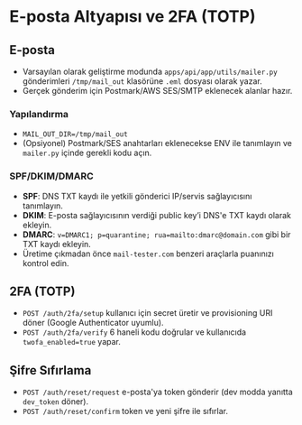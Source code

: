 
# E-posta Altyapısı ve 2FA (TOTP)

## E-posta
- Varsayılan olarak geliştirme modunda `apps/api/app/utils/mailer.py` gönderimleri `/tmp/mail_out` klasörüne `.eml` dosyası olarak yazar.
- Gerçek gönderim için Postmark/AWS SES/SMTP eklenecek alanlar hazır.

### Yapılandırma
- `MAIL_OUT_DIR=/tmp/mail_out`
- (Opsiyonel) Postmark/SES anahtarları eklenecekse ENV ile tanımlayın ve `mailer.py` içinde gerekli kodu açın.

### SPF/DKIM/DMARC
- **SPF**: DNS TXT kaydı ile yetkili gönderici IP/servis sağlayıcısını tanımlayın.
- **DKIM**: E-posta sağlayıcısının verdiği public key’i DNS'e TXT kaydı olarak ekleyin.
- **DMARC**: `v=DMARC1; p=quarantine; rua=mailto:dmarc@domain.com` gibi bir TXT kaydı ekleyin.
- Üretime çıkmadan önce `mail-tester.com` benzeri araçlarla puanınızı kontrol edin.

## 2FA (TOTP)
- `POST /auth/2fa/setup` kullanıcı için secret üretir ve provisioning URI döner (Google Authenticator uyumlu).
- `POST /auth/2fa/verify` 6 haneli kodu doğrular ve kullanıcıda `twofa_enabled=true` yapar.

## Şifre Sıfırlama
- `POST /auth/reset/request` e-posta'ya token gönderir (dev modda yanıtta `dev_token` döner).
- `POST /auth/reset/confirm` token ve yeni şifre ile sıfırlar.
